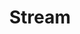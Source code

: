 ---
title: 'Stream'
metaDesc: 'mind turn glum'
layout: 'layouts/streamfeed.njk'
pagination: 
  data: collections.stream
  size: 12
permalink: '/stream/{% if pagination.pageNumber > 0 %}/page/{{ pagination.pageNumber }}{% endif %}/index.html'
paginationPrevText: 'Newer posts'
paginationNextText: 'Older posts'
paginationAnchor: '#post-list'
eleventyNavigation:
  key: stream
  title: Stream
---